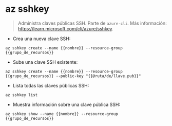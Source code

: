 # az sshkey

> Administra claves públicas SSH.
> Parte de `azure-cli`.
> Más información: <https://learn.microsoft.com/cli/azure/sshkey>.

- Crea una nueva clave SSH:

`az sshkey create --name {{nombre}} --resource-group {{grupo_de_recursos}}`

- Sube una clave SSH existente:

`az sshkey create --name {{nombre}} --resource-group {{grupo_de_recursos}} --public-key "{{@ruta/de/llave.pub}}"`

- Lista todas las claves públicas SSH:

`az sshkey list`

- Muestra información sobre una clave pública SSH:

`az sshkey show --name {{nombre}} --resource-group {{grupo_de_recursos}}`
